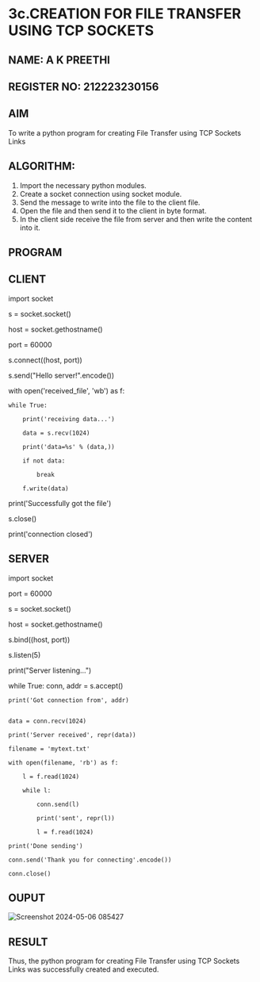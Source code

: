 # 3c.CREATION FOR FILE TRANSFER USING TCP SOCKETS
## NAME: A K PREETHI
## REGISTER NO: 212223230156
## AIM
To write a python program for creating File Transfer using TCP Sockets Links
## ALGORITHM:
1. Import the necessary python modules.
2. Create a socket connection using socket module.
3. Send the message to write into the file to the client file.
4. Open the file and then send it to the client in byte format.
5. In the client side receive the file from server and then write the content into it.
## PROGRAM
## CLIENT
import socket

s = socket.socket()

host = socket.gethostname()

port = 60000

s.connect((host, port))

s.send("Hello server!".encode())

with open('received_file', 'wb') as f:

    while True:
    
        print('receiving data...')

        data = s.recv(1024)
        
        print('data=%s' % (data,))

        if not data:
        
            break
            
        f.write(data)

print('Successfully got the file')

s.close()

print('connection closed')
## SERVER
import socket

port = 60000

s = socket.socket()

host = socket.gethostname()


s.bind((host, port))

s.listen(5)

print("Server listening...")

while True:
    conn, addr = s.accept()
    
    print('Got connection from', addr)


    data = conn.recv(1024)
    
    print('Server received', repr(data))

    filename = 'mytext.txt'

    with open(filename, 'rb') as f:
    
        l = f.read(1024)
        
        while l:
        
            conn.send(l)
            
            print('sent', repr(l))
            
            l = f.read(1024)

    print('Done sending')
    
    conn.send('Thank you for connecting'.encode())
    
    conn.close()

## OUPUT
![Screenshot 2024-05-06 085427](https://github.com/PREETHI3312/3c.FILE_TRANSFER_USING_TCP_SOCKETS/assets/151625222/a4bba1b1-e401-4bf6-a57b-26b956821474)

## RESULT
Thus, the python program for creating File Transfer using TCP Sockets Links was 
successfully created and executed.
